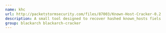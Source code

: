 ```yaml
---
name: khc
url: http://packetstormsecurity.com/files/87003/Known-Host-Cracker-0.2.html
description: A small tool designed to recover hashed known_hosts fiels back to their plain-text equivalents.
group: blackarch blackarch-cracker
---
```

